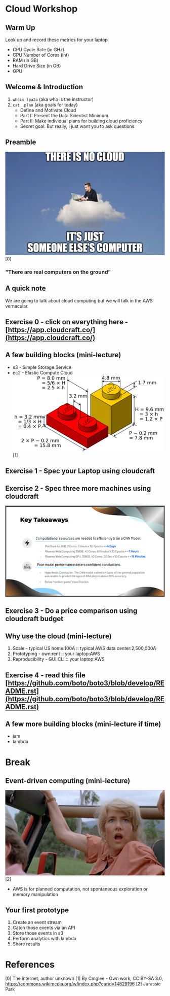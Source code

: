 # Cloud Workshop

## Warm Up
Look up and record these metrics for your laptop
* CPU Cycle Rate (in GHz)
* CPU Number of Cores (int)
* RAM (in GB)
* Hard Drive Size (in GB)
* GPU

## Welcome & Introduction
1. `whois lpa2a` (aka who is the instructor)
2. `cat .plan` (aka goals for today)
    * Define and Motivate Cloud
    * Part I: Present the Data Scientist Minimum
    * Part II: Make individual plans for building cloud proficiency
    * Secret goal: But really, I just want you to ask questions

## Preamble
![](aws-preamble.png)[0]
### "There are real computers on the ground"

## A quick note
We are going to talk about cloud computing but we will talk in the AWS vernacular.

## Exercise 0 - click on everything here - [https://app.cloudcraft.co/](https://app.cloudcraft.co/)

## A few building blocks (mini-lecture)
* s3 - Simple Storage Service
* ec2 - Elastic Compute Cloud
![](lego-brick.png)[1]

## Exercise 1 - Spec your Laptop using cloudcraft

## Exercise 2 - Spec three more machines using cloudcraft
![](2022-09-30-schuster-catherine.png)

## Exercise 3 - Do a price comparison using cloudcraft budget

## Why use the cloud (mini-lecture)
1. Scale - typical US home:100A :: typical AWS data center:2,500,000A
2. Prototyping - own:rent :: your laptop:AWS
3. Reproducibility - GUI:CLI :: your laptop:AWS

## Exercise 4 -  read this file [https://github.com/boto/boto3/blob/develop/README.rst](https://github.com/boto/boto3/blob/develop/README.rst)

## A few more building blocks (mini-lecture if time)
* iam
* lambda

# Break

## Event-driven computing (mini-lecture)
![](ellie-wonder.png)[2]
* AWS is for planned computation, not spontaneous exploration or memory manipulation
## Your first prototype
1. Create an event stream
2. Catch those events via an API
3. Store those events in s3
4. Perform analytics with lambda
5. Share results

# References
[0] The internet, author unknown
[1] By Cmglee - Own work, CC BY-SA 3.0, https://commons.wikimedia.org/w/index.php?curid=14829196
[2] Jurassic Park
